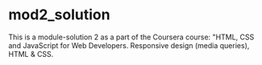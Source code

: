 # mod2_solution

This is a module-solution 2 as a part of the Coursera course: "HTML, CSS and JavaScript for Web Developers. Responsive design (media queries), HTML & CSS.
